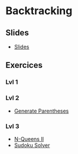 # Backtracking

## Slides
  - [Slides](Cours4-Backtracking.pdf)

## Exercices

### Lvl 1

### Lvl 2

  - [Generate Parentheses](https://leetcode.com/problems/generate-parentheses/)

### Lvl 3

  - [N-Queens II](https://leetcode.com/problems/n-queens-ii/)
  - [Sudoku Solver](https://leetcode.com/problems/sudoku-solver/)
